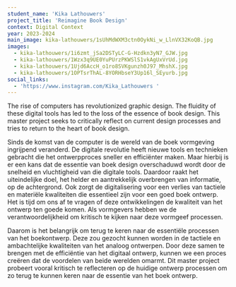 ```yaml
---
student_name: 'Kika Lathouwers'
project_title: 'Reimagine Book Design'
context: Digital Context
year: 2023-2024
main_image: kika-lathouwers/1sUhMdWXM3ctn0OykNi_w_LlnVX32KoQB.jpg
images:
  - kika-lathouwers/1i6zmt_jSa2DSTyLC-G-Hzdkn3yN7_GJW.jpg
  - kika-lathouwers/1Wzx3q9UE0YuPUrzPKWSlS1vkAgUxVrUd.jpg
  - kika-lathouwers/1Ujd6AccH_o1ro8SVKgunzh0J97_MhshX.jpg
  - kika-lathouwers/1OPTsrThAL-8YORHbseY3Up16l_SEyurb.jpg
social_links:
  - 'https://www.instagram.com/Kika_Lathouwers '
---
```


The rise of computers has revolutionized graphic design. The fluidity of these digital tools has led to the loss of the essence of book design. This master project seeks to critically reflect on current design processes and tries to return to the heart of book design.

Sinds de komst van de computer is de wereld van de boek vormgeving ingrijpend veranderd. De digitale revolutie heeft nieuwe tools en technieken gebracht die het ontwerpproces sneller en efficiënter maken. Maar hierbij is er een kans dat de essentie van boek design overschaduwd wordt door de snelheid en vluchtigheid van die digitale tools. Daardoor raakt het uiteindelijke doel, het helder en aantrekkelijk overbrengen van informatie, op de achtergrond. Ook zorgt de digitalisering voor een verlies van tactiele en materiële kwaliteiten die essentieel zijn voor een goed boek ontwerp. Het is tijd om ons af te vragen of deze ontwikkelingen de kwaliteit van het ontwerp ten goede komen. Als vormgevers hebben we de verantwoordelijkheid om kritisch te kijken naar deze vormgeef processen.

Daarom is het belangrijk om terug te keren naar de essentiële processen van het boekontwerp. Deze zou gezocht kunnen worden in de tactiele en ambachtelijke kwaliteiten van het analoog ontwerpen. Door deze samen te brengen met de efficiëntie van het digitaal ontwerp, kunnen we een proces creëren dat de voordelen van beide werelden omarmt. Dit master project probeert vooral kritisch te reflecteren op de huidige ontwerp processen om zo terug te kunnen keren naar de essentie van het boek ontwerp.

